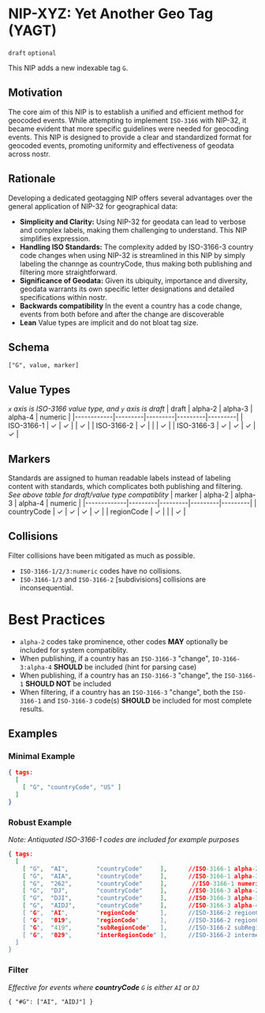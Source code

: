 # NIP-XYZ: Yet Another Geo Tag (YAGT)

`draft` `optional`

This NIP adds a new indexable tag `G`. 

## Motivation
The core aim of this NIP is to establish a unified and efficient method for geocoded events. While attempting to implement `ISO-3166` with NIP-32, it became evident that more specific guidelines were needed for geocoding events. This NIP is designed to provide a clear and standardized format for geocoded events, promoting uniformity and effectiveness of geodata across nostr.

## Rationale
Developing a dedicated geotagging NIP offers several advantages over the general application of NIP-32 for geographical data:

- **Simplicity and Clarity:** Using NIP-32 for geodata can lead to verbose and complex labels, making them challenging to understand. This NIP simplifies expression.
- **Handling ISO Standards:** The complexity added by ISO-3166-3 country code changes when using NIP-32 is streamlined in this NIP by simply labeling the channge as countryCode, thus making both publishing and filtering more straightforward.
- **Significance of Geodata:** Given its ubiquity, importance and diversity, geodata warrants its own specific letter designations and detailed specifications within nostr.
- **Backwards compatibility** In the event a country has a code change, events from both before and after the change are discoverable
- **Lean** Value types are implicit and do not bloat tag size. 

## Schema 
```
["G", value, marker]
```

## Value Types 
_`x` axis is ISO-3166 value type, and `y` axis is draft_
| draft      | alpha-2 | alpha-3 | alpha-4 | numeric |
|------------|---------|---------|---------|---------|
| ISO-3166-1 | ✓       | ✓       |         | ✓       |
| ISO-3166-2 | ✓       |         |         | ✓       |
| ISO-3166-3 | ✓       | ✓       |  ✓      | ✓       |


## Markers
Standards are assigned to human readable labels instead of labeling content with standards, which complicates both publishing and filtering.
_See above table for draft/value type compatiblity_
| marker      | alpha-2 | alpha-3 | alpha-4 | numeric |
|-------------|---------|---------|---------|---------|
| countryCode | ✓       | ✓       | ✓       | ✓       |
| regionCode  | ✓       |         |         | ✓       |

## Collisions 
Filter collisions have been mitigated as much as possible.
- `ISO-3166-1/2/3:numeric` codes have no collisions. 
- `ISO-3166-1/3` and `ISO-3166-2` [subdivisions] collisions are inconsequential.

# Best Practices
- `alpha-2` codes take prominence, other codes **MAY** optionally be included for system compatiblity.
- When publishing, if a country has an `ISO-3166-3` "change", `IO-3166-3:alpha-4` **SHOULD** be included (hint for parsing case)
- When publishing, if a country has an `ISO-3166-3` "change", the `ISO-3166-1` **SHOULD NOT** be included 
- When filtering, if a country has an `ISO-3166-3` "change", both the `ISO-3166-1` and `ISO-3166-3` code(s) **SHOULD** be included for most complete results.

## Examples

### Minimal Example 
```json
{ tags:
  [
    [ "G", "countryCode", "US" ]
  ]
}
```

### Robust Example
_Note: Antiquated ISO-3166-1 codes are included for example purposes_
```json
{ tags:
  [
    [ "G",  "AI",        "countryCode"     ],      //ISO-3166-1 alpha-2
    [ "G",  "AIA",       "countryCode"     ],      //ISO-3166-1 alpha-3
    [ "G",  "262",       "countryCode"     ],       //ISO-3166-1 numeric
    [ "G",  "DJ",        "countryCode"     ],      //ISO-3166-3 alpha-2 "change" 
    [ "G",  "DJI",       "countryCode"     ],      //ISO-3166-3 alpha-3 "change" 
    [ "G",  "AIDJ",      "countryCode"     ],      //ISO-3166-3 alpha-4 "change
    [ "G",  "AI",        "regionCode"      ],      //ISO-3166-2 regionCode alpha-2 (subdivision)
    [ "G",  "019",       "regionCode"      ],      //ISO-3166-2 regionCode numeric (subdivision)
    [ "G",  "419",       "subRegionCode"   ],      //ISO-3166-2 subRegionCode numeric (subdivision)
    [ "G",  "029",       "interRegionCode" ],      //ISO-3166-2 intermediate region code numeric (subdivision)
  ]
}
```

### Filter
_Effective for events where **countryCode** `G` is either `AI` or `DJ`_

```
{ "#G": ["AI", "AIDJ"] }
```